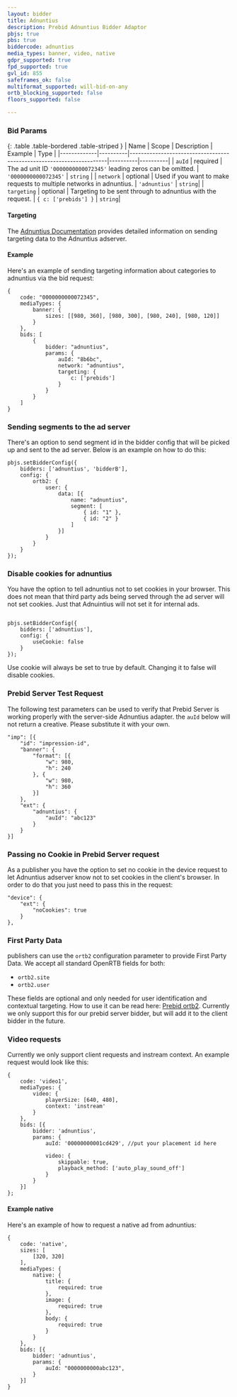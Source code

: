 ```yaml
---
layout: bidder
title: Adnuntius
description: Prebid Adnuntius Bidder Adaptor
pbjs: true
pbs: true
biddercode: adnuntius
media_types: banner, video, native
gdpr_supported: true
fpd_supported: true
gvl_id: 855
safeframes_ok: false
multiformat_supported: will-bid-on-any
ortb_blocking_supported: false
floors_supported: false

---
```


### Bid Params

{: .table .table-bordered .table-striped }
| Name | Scope | Description | Example | Type |
|-------------|----------|----------------------------------------------------------------------|----------|----------|
| `auId` | required | The ad unit ID `'0000000000072345'` leading zeros can be omitted. | `'0000000000072345'` | `string` |
| `network` | optional | Used if you want to make requests to multiple networks in adnuntius. | `'adnuntius'` | `string`|
| `targeting` | optional | Targeting to be sent through to adnuntius with the request. | `{ c: ['prebids'] }` | `string`|

#### Targeting

The [Adnuntius Documentation](https://docs.adnuntius.com/adnuntius-advertising/requesting-ads/intro) provides detailed information on sending targeting data to the Adnuntius adserver.

#### Example

Here's an example of sending targeting information about categories to adnuntius via the bid request:

```
{
    code: "0000000000072345",
    mediaTypes: {
        banner: {
            sizes: [[980, 360], [980, 300], [980, 240], [980, 120]]
        }
    },
    bids: [
        {
            bidder: "adnuntius",
            params: {
                auId: "8b6bc",
                network: "adnuntius",
                targeting: {
                    c: ['prebids']
                }
            }
        }
    ]
}
```

### Sending segments to the ad server

There's an option to send segment id in the bidder config that will be picked up and sent to the ad server. Below is an example on how to do this:

```
pbjs.setBidderConfig({
    bidders: ['adnuntius', 'bidderB'],
    config: {
        ortb2: {
            user: {
                data: [{
                    name: "adnuntius",
                    segment: [
                        { id: "1" },
                        { id: "2" }
                    ]
                }]
            }
        }
    }
});
```

### Disable cookies for adnuntius

You have the option to tell adnuntius not to set cookies in your browser. This does not mean that third party ads being served through the ad server will not set cookies. Just that Adnuintius will not set it for internal ads.

```

pbjs.setBidderConfig({
    bidders: ['adnuntius'],
    config: {
        useCookie: false
    }
});
```

Use cookie will always be set to true by default. Changing it to false will disable cookies.

### Prebid Server Test Request

The following test parameters can be used to verify that Prebid Server is working properly with the server-side Adnuntius adapter. the `auId` below will not return a creative. Please substitute it with your own.

```
"imp": [{
    "id": "impression-id",
    "banner": {
        "format": [{
            "w": 980,
            "h": 240
        }, {
            "w": 980,
            "h": 360
        }]
    },
    "ext": {
        "adnuntius": {
            "auId": "abc123"
        }
    }
}]
```

### Passing no Cookie in Prebid Server request

As a publisher you have the option to set no cookie in the device request to let Adnuntius adserver know not to set cookies in the client's browser. In order to do that you just need to pass this in the request:

```
"device": {  
    "ext": {
        "noCookies": true
    }
},
```

### First Party Data

publishers can use the `ortb2` configuration parameter to provide First Party Data. We accept all standard OpenRTB fields for both:

- `ortb2.site`
- `ortb2.user`

These fields are optional and only needed for user identification and contextual targeting. How to use it can be read here: [Prebid ortb2](https://docs.prebid.org/features/firstPartyData.html). Currently we only support this for our prebid server bidder, but will add it to the client bidder in the future.

### Video requests
Currently we only support client requests and instream context. An example request would look like this:

```
{
    code: 'video1',
    mediaTypes: {
        video: {
            playerSize: [640, 480],
            context: 'instream'
        }
    },
    bids: [{
        bidder: 'adnuntius',
        params: {
            auId: '00000000001cd429', //put your placement id here

            video: {
                skippable: true,
                playback_method: ['auto_play_sound_off']
            }
        }
    }]
};
```

#### Example native

Here's an example of how to request a native ad from adnuntius:

```
{
    code: 'native',
    sizes: [
        [320, 320]
    ],
    mediaTypes: {
        native: {
            title: {
                required: true
            },
            image: {
                required: true
            },
            body: {
                required: true
            }
        }
    },
    bids: [{
        bidder: 'adnuntius',
        params: {
            auId: "0000000000abc123",
        }
    }]
}
```
